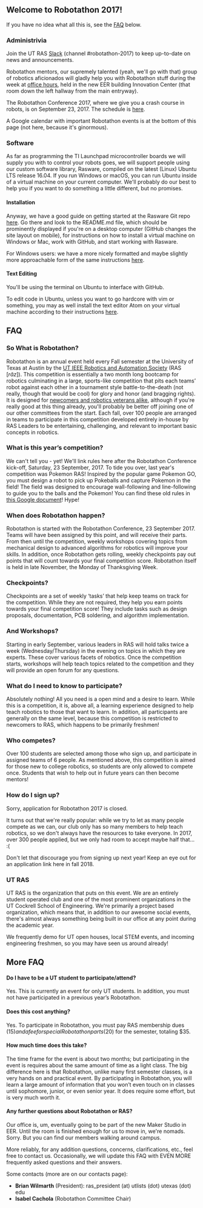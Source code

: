 ## Welcome to Robotathon 2017!

If you have no idea what all this is, see the [<span class="bodyLink">FAQ</span>](robotathon.html#FAQ) below.

### Administrivia

Join the UT RAS [<span class="bodyLink">Slack</span>](https://utras.slack.com) (channel #robotathon-2017) to keep up-to-date on news and announcements.

Robotathon mentors, our supremely talented (yeah, we'll go with that) group of
robotics aficionados will gladly help you with Robotathon stuff during the
week at [<span class="bodyLink">office hours</span>](https://docs.google.com/spreadsheets/d/1pGwM__kKSpHq0Mno_v-tEsfJyLduxxpoXtd1iVQccQI/edit?usp=sharing),
held in the new EER building Innovation Center (that room down the left
hallway from the main entryway).

The Robotathon Conference 2017, where we give you a crash course in robots,
is on September 23, 2017. The schedule is [<span class="bodyLink">here</span>](https://ras.ece.utexas.edu/conference_schedule_2017.xlsx).

A Google calendar with important Robotathon events is at the bottom of this
page (not here, because it's ginormous).

### Software

As far as programming the TI Launchpad microcontroller boards we will supply
you with to control your robots goes, we will support people using our custom
software library, Rasware, compiled on the latest (Linux) Ubuntu LTS release
16.04. If you run Windows or macOS, you can run Ubuntu inside of a virtual
machine on your current computer. We'll probably do our best to help you if
you want to do something a little different, but no promises.

#### Installation

Anyway, we have a good guide on getting started at the Rasware Git repo
[<span class="bodyLink">here</span>](http://github.com/ut-ras/Rasware). Go
there and look to the README.md file, which should be prominently displayed
if you're on a desktop computer (GitHub changes the site layout on mobile),
for instructions on how to install a virtual machine on Windows or Mac, work
with GitHub, and start working with Rasware.

For Windows users: we have a more nicely formatted and maybe slightly more
approachable form of the same
instructions [<span class="bodyLink">here</span>](https://docs.google.com/document/d/1UZtUP3A2NfevthHXsBTxg8vlKLtP5KnO5dC759tmJn4/edit?usp=sharing).

#### Text Editing

You'll be using the terminal on Ubuntu to interface with GitHub.

To edit code in Ubuntu, unless you want to go hardcore with vim or something,
you may as well install the text editor Atom on your virtual machine according
to their instructions [<span class="bodyLink">here</span>](http://flight-manual.atom.io/getting-started/sections/installing-atom/).

## FAQ

### So What is Robotathon?

Robotathon is an annual event held every Fall semester at the University of Texas at Austin by the [<span class="bodyLink">UT IEEE Robotics and Automation Society</span>](robotathon.html#ut-ras) (RAS [_răz_]). This competition is essentially a two month long bootcamp for robotics culminating in a large, sports-like competition that pits each teams’ robot against each other in a tournament style battle-to-the-death (not really, though that would be cool) for glory and honor (and bragging rights). It is designed for [<span class="bodyLink">newcomers and robotics veterans alike</span>](robotathon.html#what-do-i-need-to-know-to-participate), although if you're really good at this thing already, you'll probably be better off joining one of our other committees from the start. Each fall, over 100 people are arranged in teams to participate in this competition developed entirely in-house by RAS Leaders to be entertaining, challenging, and relevant to important basic concepts in robotics.

### What is this year’s competition?

We can't tell you - yet! We'll link rules here after the Robotathon Conference kick-off, Saturday, 23 September, 2017. To tide you over, last year's competition was Pokemon RAS! Inspired by the popular game Pokemon GO, you must design a robot to pick up Pokeballs and capture Pokemon in the field! The field was designed to encourage wall-following and line-following to guide you to the balls and the Pokemon! You can find these old rules in [<span class="bodyLink">this Google document</span>](https://docs.google.com/document/d/1TISEqDJPAkd4yec3cAYTjoDd_dGn6QOEaWKRNHWkeyw)! Hype!

### When does Robotathon happen?

Robotathon is started with the Robotathon Conference, 23 September 2017. Teams
will have been assigned by this point, and will receive their parts. From then
until the competition, weekly workshops covering topics from mechanical design
to advanced algorithms for robotics will improve your skills. In addition,
once Robotathon gets rolling, weekly checkpoints pay out points that will
count towards your final competition score. Robotathon itself is held in late
November, the Monday of Thanksgiving Week.

### Checkpoints?

  Checkpoints are a set of weekly ‘tasks’ that help keep teams on track for the competition. While they are not required, they help you earn points towards your final competition score! They include tasks such as design proposals, documentation, PCB soldering, and algorithm implementation.

### And Workshops?

Starting in early September, various leaders in RAS will hold talks twice a week (Wednesday/Thursday) in the evening on topics in which they are experts. These cover various facets of robotics. Once the competition starts, workshops will help teach topics related to the competition and they will provide an open forum for any questions.

### What do I need to know to participate?

Absolutely nothing! All you need is a open mind and a desire to learn. While this is a competition, it is, above all, a learning experience designed to help teach robotics to those that want to learn. In addition, all participants are generally on the same level, because this competition is restricted to newcomers to RAS, which happens to be primarily freshmen!

### Who competes?

Over 100 students are selected among those who sign up, and participate in assigned teams of 6 people. As mentioned above, this competition is aimed for those new to college robotics, so students are only allowed to compete once. Students that wish to help out in future years can then become mentors!

### How do I sign up?

Sorry, application for Robotathon 2017 is closed.

It turns out that we're really popular: while we try to let as many people
compete as we can, our club only has so many members to help teach robotics,
so we don't always have the resources to take everyone. In 2017, over 300
people applied, but we only had room to accept maybe half that... :(

Don't let that discourage you from signing up next year! Keep an eye out for
an application link here in fall 2018.

### UT RAS

UT RAS is the organization that puts on this event. We are an entirely student
operated club and one of the most prominent organizations in the UT Cockrell
School of Engineering. We're primarily a project based organization, which
means that, in addition to our awesome social events, there's almost always
something being built in our office at any point during the academic year.

We frequently demo for UT open houses, local STEM events, and incoming engineering freshmen, so you may have seen us around already!

## More FAQ

#### Do I have to be a UT student to participate/attend?
Yes. This is currently an event for only UT students. In addition, you must not
have  participated in a previous year’s Robotathon.

#### Does this cost anything?
Yes. To participate in Robotathon, you must pay RAS membership dues ($15) and a fee for special Robotathon parts ($20) for the semester, totaling $35.

#### How much time does this take?

The time frame for the event is about two months; but participating in the event is requires about the same amount of time as a light class. The big difference here is that Robotathon, unlike many first semester classes, is a very hands on and practical event. By participating in Robotathon, you will learn a large amount of information that you won’t even touch on in classes until sophomore, junior, or even senior year. It does require some effort, but is very much worth it.

#### Any further questions about Robotathon or RAS?

Our office is, um, eventually going to be part of the new Maker Studio in EER.
Until the room is finished enough for us to move in, we're nomads. Sorry. But
you can find our members walking around campus.

More reliably, for any addition questions, concerns, clarifications, etc.,
feel free to contact us. Occasionally, we will update this FAQ with EVEN MORE
frequently asked questions and their answers.

Some contacts (more are on our contacts page):

- **Brian Wilmarth** (President): ras\_president (at) utlists (dot) utexas (dot) edu
- **Isabel Cachola** (Robotathon Committee Chair)

